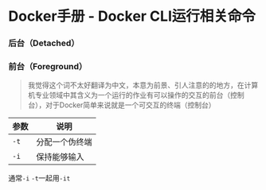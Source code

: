 # Docker手册 - Docker CLI运行相关命令

### 后台（Detached）



### 前台（Foreground）

> 我觉得这个词不太好翻译为中文，本意为前景、引人注意的的地方，在计算机专业领域中其含义为一个运行的作业有可以操作的交互的前台（控制台），对于Docker简单来说就是一个可交互的终端（控制台）

| 参数 | 说明           |
| ---- | -------------- |
| `-t` | 分配一个伪终端 |
| `-i` | 保持能够输入   |

通常`-i` `-t`一起用`-it`
